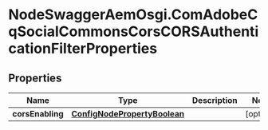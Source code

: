 # NodeSwaggerAemOsgi.ComAdobeCqSocialCommonsCorsCORSAuthenticationFilterProperties

## Properties

Name | Type | Description | Notes
------------ | ------------- | ------------- | -------------
**corsEnabling** | [**ConfigNodePropertyBoolean**](ConfigNodePropertyBoolean.md) |  | [optional] 


